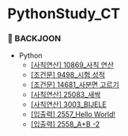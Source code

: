 # PythonStudy_CT

### 📌 BACKJOON
* Python
  * [[사칙연산] 10869_사칙 연산](https://github.com/Mins00oo/PythonStudy_CT/blob/main/BACKJOON/Python/B5_10869_%EC%82%AC%EC%B9%99%EC%97%B0%EC%82%B0.py)
  * [[조건문] 9498_시험 성적](https://github.com/Mins00oo/PythonStudy_CT/blob/main/BACKJOON/Python/B5_9498_%EC%8B%9C%ED%97%98%20%EC%84%B1%EC%A0%81.py)
  * [[조건문] 14681_사분면 고르기](https://github.com/Mins00oo/PythonStudy_CT/blob/main/BACKJOON/Python/B5_14681_%EC%82%AC%EB%B6%84%EB%A9%B4%20%EA%B3%A0%EB%A5%B4%EA%B8%B0.py)
  * [[사칙연산] 25083_새싹](https://github.com/Mins00oo/PythonStudy_CT/blob/main/BACKJOON/Python/B5_25083_%EC%83%88%EC%8B%B9.py)
  * [[사칙연산] 3003_BIJELE](https://github.com/Mins00oo/PythonStudy_CT/blob/main/BACKJOON/Python/B5_3003_BIJELE.py)
  * [[입출력] 2557_Hello World!](https://github.com/Mins00oo/PythonStudy_CT/blob/main/BACKJOON/Python/B5_2557_Hello%20World.py)
  * [[입출력] 2558_A+B -2](https://github.com/Mins00oo/PythonStudy_CT/blob/main/BACKJOON/Python/B5_2558_A%2BB%20-2.py)
